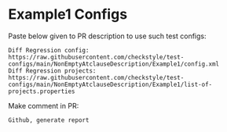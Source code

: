 # Example1 Configs
Paste below given to PR description to use such test configs:
```
Diff Regression config: https://raw.githubusercontent.com/checkstyle/test-configs/main/NonEmptyAtclauseDescription/Example1/config.xml
Diff Regression projects: https://raw.githubusercontent.com/checkstyle/test-configs/main/NonEmptyAtclauseDescription/Example1/list-of-projects.properties
```
Make comment in PR:
```
Github, generate report
```
